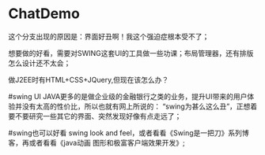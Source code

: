 # ChatDemo
这个分支出现的原因是：界面好丑啊！我这个强迫症根本受不了；

想要做的好看，需要对SWING这套UI的工具做一些功课；布局管理器，还有排版怎么设计还不太会；

做J2EE时有HTML+CSS+JQuery,但现在该怎么办？

#swing UI
JAVA更多的是做企业级的金融银行之类的业务，提升UI带来的用户体验并没有太高的性价比，所以也就有网上所说的：
“swing为甚么这么丑”，正想着要不要研究一些其它的界面、突然发现好像有点走远了；

#swing也可以好看
swing look and feel，或者看看《Swing是一把刀》系列博客，再或者看看《java动画 图形和极富客户端效果开发》;

